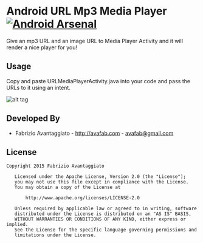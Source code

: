 # Android URL Mp3 Media Player [![Android Arsenal](https://img.shields.io/badge/Android%20Arsenal-URLMediaPlayer-brightgreen.svg?style=flat)](http://android-arsenal.com/details/3/1765)
Give an mp3 URL and an image URL to Media Player Activity and it will render a nice player for you!

## Usage
Copy and paste URLMediaPlayerActivity.java into your code and pass the URLs to it using an intent.

![alt tag](https://raw.githubusercontent.com/avafab/URLMediaPlayer/master/screenshots/device-2015-02-28-223128.png)

## Developed By

* Fabrizio Avantaggiato - http://avafab.com - <avafab@gmail.com>

## License
```
Copyright 2015 Fabrizio Avantaggiato

   Licensed under the Apache License, Version 2.0 (the "License");
   you may not use this file except in compliance with the License.
   You may obtain a copy of the License at

       http://www.apache.org/licenses/LICENSE-2.0

   Unless required by applicable law or agreed to in writing, software
   distributed under the License is distributed on an "AS IS" BASIS,
   WITHOUT WARRANTIES OR CONDITIONS OF ANY KIND, either express or implied.
   See the License for the specific language governing permissions and
   limitations under the License.
   ```
